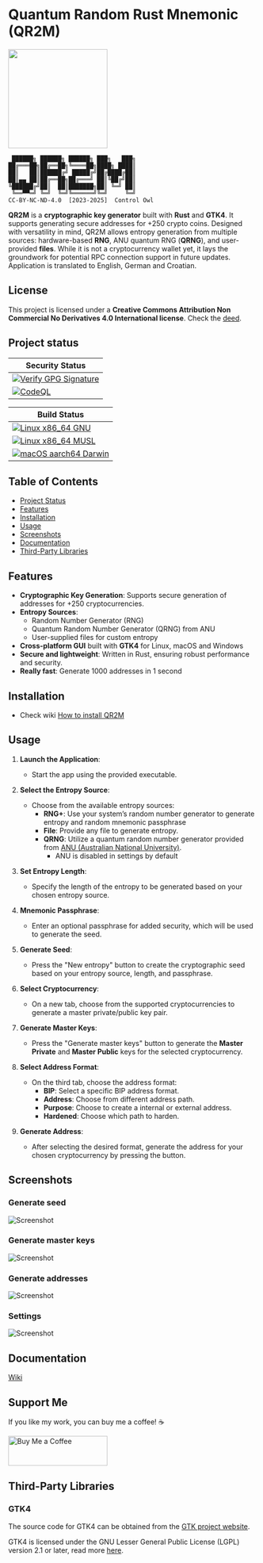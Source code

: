 # Quantum Random Rust Mnemonic (QR2M)

<img src="./res/logo/logo.svg" width="200" height="200" />

```
 ██████╗ ██████╗ ██████╗ ███╗   ███╗
██╔═══██╗██╔══██╗╚════██╗████╗ ████║
██║   ██║██████╔╝ █████╔╝██╔████╔██║
██║▄▄ ██║██╔══██╗██╔═══╝ ██║╚██╔╝██║
╚██████╔╝██║  ██║███████╗██║ ╚═╝ ██║
 ╚══▀▀═╝ ╚═╝  ╚═╝╚══════╝╚═╝     ╚═╝
CC-BY-NC-ND-4.0  [2023-2025]  Control Owl
```

**QR2M** is a **cryptographic key generator** built with **Rust** and **GTK4**. It supports generating secure addresses for +250 crypto coins. Designed with versatility in mind, QR2M allows entropy generation from multiple sources: hardware-based **RNG**, ANU quantum RNG (**QRNG**), and user-provided **files**. While it is not a cryptocurrency wallet yet, it lays the groundwork for potential RPC connection support in future updates. Application is translated to English, German and Croatian.

## License

This project is licensed under a **Creative Commons Attribution Non Commercial No Derivatives 4.0 International license**. Check the [deed](https://creativecommons.org/licenses/by-nc-nd/4.0/deed.en).


## Project status

| **Security Status** |
| --- |
| [![Verify GPG Signature](https://github.com/control-owl/QR2M/actions/workflows/verify.yml/badge.svg)](https://github.com/control-owl/QR2M/actions/workflows/verify.yml) |
| [![CodeQL](https://github.com/control-owl/QR2M/actions/workflows/github-code-scanning/codeql/badge.svg?branch=master)](https://github.com/control-owl/QR2M/actions/workflows/github-code-scanning/codeql) |

| **Build Status** |
| --- |
| [![Linux x86_64 GNU](https://github.com/control-owl/QR2M/actions/workflows/check-linux-gnu.yml/badge.svg?branch=master)](https://github.com/control-owl/QR2M/actions/workflows/check-linux-gnu.yml) |
| [![Linux x86_64 MUSL](https://github.com/control-owl/QR2M/actions/workflows/check-linux-musl.yml/badge.svg?branch=master)](https://github.com/control-owl/QR2M/actions/workflows/check-linux-musl.yml) |
| [![macOS aarch64 Darwin](https://github.com/control-owl/QR2M/actions/workflows/check-macos-aarch64.yml/badge.svg?branch=master)](https://github.com/control-owl/QR2M/actions/workflows/check-macos-aarch64.yml) |


## Table of Contents

- [Project Status](#project-status)
- [Features](#features)
- [Installation](#installation)
- [Usage](#usage)
- [Screenshots](#screenshots)
- [Documentation](#documentation)
- [Third-Party Libraries](#third-party-libraries)


## Features

- **Cryptographic Key Generation**: Supports secure generation of addresses for +250 cryptocurrencies.
- **Entropy Sources**:
  - Random Number Generator (RNG)
  - Quantum Random Number Generator (QRNG) from ANU
  - User-supplied files for custom entropy
- **Cross-platform GUI** built with **GTK4** for Linux, macOS and Windows
- **Secure and lightweight**: Written in Rust, ensuring robust performance and security.
- **Really fast**: Generate 1000 addresses in 1 second


## Installation

- Check wiki [How to install QR2M](https://github.com/control-owl/QR2M/wiki/Installation#how-to-install-qr2m)


## Usage

1. **Launch the Application**:
   - Start the app using the provided executable.

2. **Select the Entropy Source**:
   - Choose from the available entropy sources:
      - **RNG+**: Use your system’s random number generator to generate entropy and random mnemonic passphrase
      - **File**: Provide any file to generate entropy.
      - **QRNG**: Utilize a quantum random number generator provided from [ANU (Australian National University)](https://qrng.anu.edu.au/).
         - ANU is disabled in settings by default

3. **Set Entropy Length**:
    - Specify the length of the entropy to be generated based on your chosen entropy source.

4. **Mnemonic Passphrase**:
    - Enter an optional passphrase for added security, which will be used to generate the seed.

5. **Generate Seed**:
    - Press the "New entropy" button to create the cryptographic seed based on your entropy source, length, and passphrase.

6. **Select Cryptocurrency**:
   - On a new tab, choose from the supported cryptocurrencies to generate a master private/public key pair.

7. **Generate Master Keys**:
   - Press the "Generate master keys" button to generate the **Master Private** and **Master Public** keys for the selected cryptocurrency.

8. **Select Address Format**:
   - On the third tab, choose the address format:
     - **BIP**: Select a specific BIP address format.
     - **Address**: Choose from different address path.
     - **Purpose**: Choose to create a internal or external address.
     - **Hardened**: Choose which path to harden.

9. **Generate Address**:
   - After selecting the desired format, generate the address for your chosen cryptocurrency by pressing the button.


## Screenshots

### Generate seed
![Screenshot](./doc/preview/0.41.1-1.png "Preview")

### Generate master keys
![Screenshot](./doc/preview/0.41.1-2.png "Preview")

### Generate addresses
![Screenshot](./doc/preview/0.41.1-3.png "Preview")

### Settings
![Screenshot](./doc/preview/0.41.1-4.png "Preview")


## Documentation

[Wiki](https://github.com/control-owl/QR2M/wiki)


## Support Me

If you like my work, you can buy me a coffee! ☕  

<a href="https://buymeacoffee.com/qr2m">
  <img src="https://cdn.buymeacoffee.com/buttons/v2/default-yellow.png" alt="Buy Me a Coffee" width="200" height="60">
</a>


## Third-Party Libraries

### GTK4

The source code for GTK4 can be obtained from the [GTK project website](https://www.gtk.org/).

GTK4 is licensed under the GNU Lesser General Public License (LGPL) version 2.1 or later, read more [here](/LICENSE-LGPL-2.1.txt).
